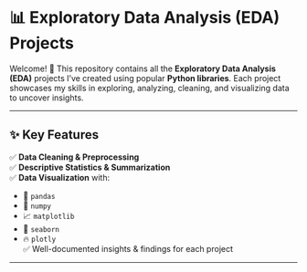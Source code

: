 # 📊 Exploratory Data Analysis (EDA) Projects

Welcome! 👋 This repository contains all the **Exploratory Data Analysis (EDA)** projects I’ve created using popular **Python libraries**. Each project showcases my skills in exploring, analyzing, cleaning, and visualizing data to uncover insights.  

---

## ✨ Key Features

✅ **Data Cleaning & Preprocessing**  
✅ **Descriptive Statistics & Summarization**  
✅ **Data Visualization** with:  
   - 🐼 `pandas`  
   - 🧮 `numpy`  
   - 📈 `matplotlib`  
   - 🌊 `seaborn`  
   - 🔥 `plotly`  
✅ Well-documented insights & findings for each project

---
